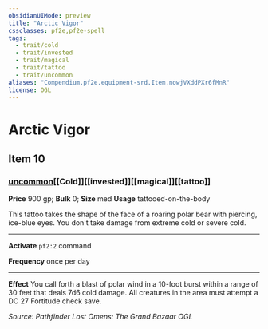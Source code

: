 ```yaml
---
obsidianUIMode: preview
title: "Arctic Vigor"
cssclasses: pf2e,pf2e-spell
tags:
  - trait/cold
  - trait/invested
  - trait/magical
  - trait/tattoo
  - trait/uncommon
aliases: "Compendium.pf2e.equipment-srd.Item.nowjVXddPXr6fMnR"
license: OGL
---
```

# Arctic Vigor
## Item 10
### [uncommon](uncommon "Uncommon Rarity Trait")[[Cold]][[invested]][[magical]][[tattoo]]


**Price** 900 gp; 
**Bulk** 0; **Size** med
**Usage** tattooed-on-the-body

This tattoo takes the shape of the face of a roaring polar bear with piercing, ice-blue eyes. You don't take damage from extreme cold or severe cold.

* * *

**Activate** `pf2:2` command

**Frequency** once per day

* * *

**Effect** You call forth a blast of polar wind in a 10-foot burst within a range of 30 feet that deals 7d6 cold damage. All creatures in the area must attempt a DC 27 Fortitude check save.

*Source: Pathfinder Lost Omens: The Grand Bazaar*
*OGL*